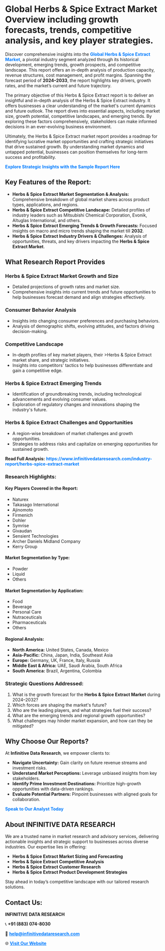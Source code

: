 <h1>Global Herbs & Spice Extract Market Overview including growth forecasts, trends, competitive analysis, and key player strategies.</h1>
<p>
Discover comprehensive insights into the 
<a href="https://www.infinitivedataresearch.com/industry-report/herbs-spice-extract-market" rel="dofollow" style="color: #007BFF; text-decoration: none;"><strong>Global Herbs & Spice Extract Market</strong></a>, a pivotal industry segment analyzed through its historical development, emerging trends, growth prospects, and competitive landscape. This report offers an in-depth analysis of production capacity, revenue structures, cost management, and profit margins. Spanning the forecast period of <strong>2024–2033</strong>, the report highlights key drivers, growth rates, and the market’s current and future trajectory.
</p>
<p>
The primary objective of this Herbs & Spice Extract report is to deliver an insightful and in-depth analysis of the Herbs & Spice Extract industry. It offers businesses a clear understanding of the market's current dynamics and future outlook. The report dives into essential aspects, including market size, growth potential, competitive landscapes, and emerging trends. By exploring these factors comprehensively, stakeholders can make informed decisions in an ever-evolving business environment.
</p>
<p>
Ultimately, the Herbs & Spice Extract market report provides a roadmap for identifying lucrative market opportunities and crafting strategic initiatives that drive sustained growth. By understanding market dynamics and untapped potential, businesses can position themselves for long-term success and profitability.
</p>
<p>
<a href="https://www.infinitivedataresearch.com/request-sample/reportId=105453" style="color: #007BFF; text-decoration: none;"><strong>Explore Strategic Insights with the Sample Report Here</strong></a>
</p>

<h2>Key Features of the Report:</h2>
<ul>
<li><strong>Herbs & Spice Extract Market Segmentation & Analysis:</strong> Comprehensive breakdown of global market shares across product types, applications, and regions.</li>
<li><strong>Herbs & Spice Extract Competitive Landscape:</strong> Detailed profiles of industry leaders such as Mitsubishi Chemical Corporation, Evonik, Altuglas International, and others.</li>
<li><strong>Herbs & Spice Extract Emerging Trends & Growth Forecasts:</strong> Focused insights on macro and micro trends shaping the market till <strong>2032</strong>.</li>
<li><strong>Herbs & Spice Extract Industry Drivers & Challenges:</strong> Analysis of opportunities, threats, and key drivers impacting the <strong>Herbs & Spice Extract Market</strong>.</li>
</ul>

<h2>What Research Report Provides</h2>
<h3>Herbs & Spice Extract Market Growth and Size</h3>
<ul>
<li>Detailed projections of growth rates and market size.</li>
<li>Comprehensive insights into current trends and future opportunities to help businesses forecast demand and align strategies effectively.</li>
</ul>

<h3>Consumer Behavior Analysis</h3>
<ul>
<li>Insights into changing consumer preferences and purchasing behaviors.</li>
<li>Analysis of demographic shifts, evolving attitudes, and factors driving decision-making.</li>
</ul>

<h3>Competitive Landscape</h3>
<ul>
<li>In-depth profiles of key market players, their >Herbs & Spice Extract market share, and strategic initiatives.</li>
<li>Insights into competitors' tactics to help businesses differentiate and gain a competitive edge.</li>
</ul>

<h3>Herbs & Spice Extract Emerging Trends</h3>
<ul>
<li>Identification of groundbreaking trends, including technological advancements and evolving consumer values.</li>
<li>Exploration of regulatory changes and innovations shaping the industry's future.</li>
</ul>

<h3>Herbs & Spice Extract Challenges and Opportunities</h3>
<ul>
<li>A region-wise breakdown of market challenges and growth opportunities.</li>
<li>Strategies to address risks and capitalize on emerging opportunities for sustained growth.</li>
</ul>
<p><strong>Read Full Analysis:</strong> <a href="https://www.infinitivedataresearch.com/industry-report/herbs-spice-extract-market" rel="dofollow" style="color: #007BFF; text-decoration: none;"><strong>https://www.infinitivedataresearch.com/industry-report/herbs-spice-extract-market</strong></a></p>
<h3>Research Highlights:</h3>
<h4>Key Players Covered in the Report:</h4>
<ul><li>Naturex</li><li>Takasago International</li><li>Ajinomoto</li><li>Firmenich</li><li>Dohler</li><li>Symrise</li><li>Givaudan</li><li>Sensient Technologies</li><li>Archer Daniels Midland Company</li><li>Kerry Group</li></ul>
<h4>Market Segmentation by Type:</h4>
<ul><li>Powder</li><li>Liquid</li><li>Others</li></ul>
<h4>Market Segmentation by Application:</h4>
<ul><li>Food</li><li>Beverage</li><li>Personal Care</li><li>Nutraceuticals</li><li>Pharmaceuticals</li><li>Others</li></ul>

<h4>Regional Analysis:</h4>
<ul>
<li><strong>North America:</strong> United States, Canada, Mexico</li>
<li><strong>Asia-Pacific:</strong> China, Japan, India, Southeast Asia</li>
<li><strong>Europe:</strong> Germany, UK, France, Italy, Russia</li>
<li><strong>Middle East & Africa:</strong> UAE, Saudi Arabia, South Africa</li>
<li><strong>South America:</strong> Brazil, Argentina, Colombia</li>
</ul>

<h3>Strategic Questions Addressed:</h3>
<ol>
<li>What is the growth forecast for the <strong>Herbs & Spice Extract Market</strong> during 2024–2032?</li>
<li>Which forces are shaping the market's future?</li>
<li>Who are the leading players, and what strategies fuel their success?</li>
<li>What are the emerging trends and regional growth opportunities?</li>
<li>What challenges may hinder market expansion, and how can they be mitigated?</li>
</ol>

<h2>Why Choose Our Reports?</h2>
<p>At <strong>Infinitive Data Research</strong>, we empower clients to:</p>
<ul>
<li><strong>Navigate Uncertainty:</strong> Gain clarity on future revenue streams and investment risks.</li>
<li><strong>Understand Market Perceptions:</strong> Leverage unbiased insights from key stakeholders.</li>
<li><strong>Identify Prime Investment Destinations:</strong> Prioritize high-growth opportunities with data-driven rankings.</li>
<li><strong>Evaluate Potential Partners:</strong> Pinpoint businesses with aligned goals for collaboration.</li>
</ul>
<p><a href="https://www.infinitivedataresearch.com/industry-report/herbs-spice-extract-market" rel="dofollow" style="color: #007BFF; text-decoration: none;"><strong>Speak to Our Analyst Today</strong></a></p>

<h2>About INFINITIVE DATA RESEARCH</h2>
<p>We are a trusted name in market research and advisory services, delivering actionable insights and strategic support to businesses across diverse industries. Our expertise lies in offering:</p>
<ul>
<li><strong>Herbs & Spice Extract Market Sizing and Forecasting</strong></li>
<li><strong>Herbs & Spice Extract Competitive Analysis</strong></li>
<li><strong>Herbs & Spice Extract Customer Research</strong></li>
<li><strong>Herbs & Spice Extract Product Development Strategies</strong></li>
</ul>
<p>Stay ahead in today’s competitive landscape with our tailored research solutions.</p>

<h2>Contact Us:</h2>
<p><strong>INFINITIVE DATA RESEARCH</strong></p>
<p>📞 <strong>+91 (883) 074-8030</strong></p>
<p>📧 <strong><a href="mailto:help@infinitivedataresearch.com" style="color: #007BFF;">help@infinitivedataresearch.com</a></strong></p>
<p>🌐 <strong><a href="https://www.infinitivedataresearch.com" rel="dofollow" style="color: #007BFF;">Visit Our Website</a></strong></p>